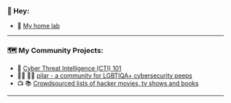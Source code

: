 ### 👋 Hey: 

* 🧰 [My home lab](https://github.com/thequietlife/homelab)
____________

### 🗺️ My Community Projects:

* 📓 [Cyber Threat Intelligence (CTI) 101](https://github.com/thequietlife/CTI-101)
* 🏳️‍⚧️ 🏳️‍🌈 [pilar - a community for LGBTIQA+ cybersecurity peeps](https://github.com/thequietlife/pilar)
* 📺 📚 [Crowdsourced lists of hacker movies, tv shows and books](https://github.com/hacker-playlists)
____________







